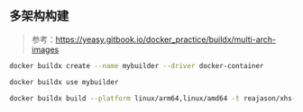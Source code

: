 ## 多架构构建

> 参考：https://yeasy.gitbook.io/docker_practice/buildx/multi-arch-images


```bash
docker buildx create --name mybuilder --driver docker-container

docker buildx use mybuilder

docker buildx build --platform linux/arm64,linux/amd64 -t reajason/xhs-api . --push
```
